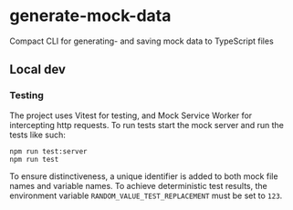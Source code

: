 # generate-mock-data

Compact CLI for generating- and saving mock data to TypeScript files

## Local dev

### Testing

The project uses Vitest for testing, and Mock Service Worker for intercepting http requests. To run tests start the mock server and run the tests like such:

```console
npm run test:server
npm run test
```

To ensure distinctiveness, a unique identifier is added to both mock file names and variable names. To achieve deterministic test results, the environment variable `RANDOM_VALUE_TEST_REPLACEMENT` must be set to `123`.

